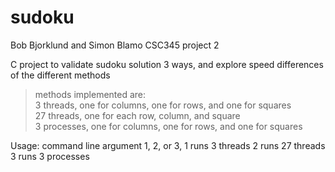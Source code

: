 # sudoku
Bob Bjorklund and Simon Blamo CSC345 project 2

C project to validate sudoku solution 3 ways, and explore speed differences of the different methods
>methods implemented are:  
>3 threads, one for columns, one for rows, and one for squares  
>27 threads, one for each row, column, and square  
>3 processes, one for columns, one for rows, and one for squares  

Usage: command line argument 1, 2, or 3,
1 runs 3 threads
2 runs 27 threads
3 runs 3 processes
